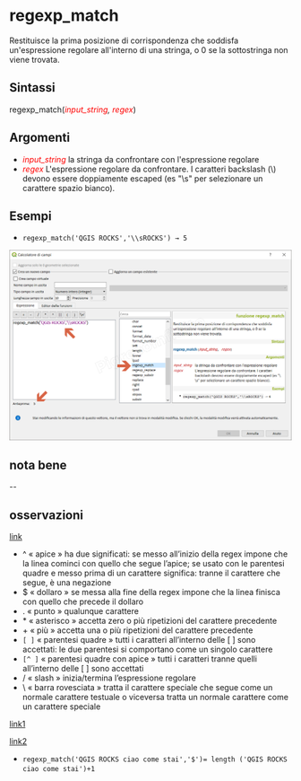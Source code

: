 # regexp_match

Restituisce la prima posizione di corrispondenza che soddisfa un'espressione regolare all'interno di una stringa, o 0 se la sottostringa non viene trovata.

## Sintassi

regexp_match(_<span style="color:red;">input_string</span>, <span style="color:red;">regex</span>_)

## Argomenti

* _<span style="color:red;">input_string</span>_ la stringa da confrontare con l'espressione regolare
* _<span style="color:red;">regex</span>_ L'espressione regolare da confrontare. I caratteri backslash (\\) devono essere doppiamente escaped (es "\\s" per selezionare un carattere spazio bianco).

## Esempi

* `regexp_match('QGIS ROCKS','\\sROCKS') → 5`

![](../../img/stringhe_di_testo/regexp_match/regexp_match1.png)

## nota bene

--

## osservazioni

[link](https://it.wikipedia.org/wiki/Espressione_regolare#Impiego_delle_espressioni_regolari)

* ^ « apice » ha due significati: se messo all’inizio della regex impone che la linea cominci con quello che segue l’apice; se usato con le parentesi quadre e messo prima di un carattere significa: tranne il carattere che segue, è una negazione
* $ « dollaro » se messa alla fine della regex impone che la linea finisca con quello che precede il dollaro
* . « punto » qualunque carattere
* \* « asterisco » accetta zero o più ripetizioni del carattere precedente
* \+ « più » accetta una o più ripetizioni del carattere precedente
* `[ ]` « parentesi quadre » tutti i caratteri all’interno delle [ ] sono accettati: le due parentesi si comportano come un singolo carattere
* `[^ ]` « parentesi quadre con apice » tutti i caratteri tranne quelli all’interno delle [ ] sono accettati
* / « slash » inizia/termina l’espressione regolare
* \ « barra rovesciata » tratta il carattere speciale che segue come un normale carattere testuale o viceversa tratta un normale carattere come un carattere speciale

[link1](https://natonelbronx.wordpress.com/2007/12/02/le-espressioni-regolari-regex-o-regexp/)

[link2](https://www.python.it/doc/howto/Regex/regex-it/regex-it.html)

* `regexp_match('QGIS ROCKS ciao come stai','$')= length ('QGIS ROCKS ciao come stai')+1`
